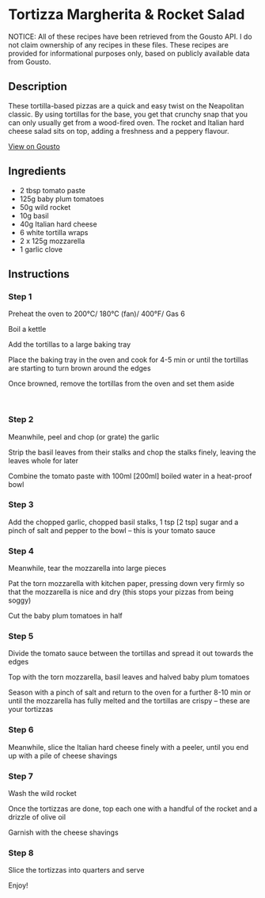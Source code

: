 # Tortizza Margherita & Rocket Salad

NOTICE: All of these recipes have been retrieved from the Gousto API. I do not claim ownership of any recipes in these files. These recipes are provided for informational purposes only, based on publicly available data from Gousto.

## Description

These tortilla-based pizzas are a quick and easy twist on the Neapolitan classic. By using tortillas for the base, you get that crunchy snap that you can only usually get from a wood-fired oven. The rocket and Italian hard cheese salad sits on top, adding a freshness and a peppery flavour.

[View on Gousto](https://www.gousto.co.uk/recipes/cookbook/tortizza-margherita-rocket-salad)

## Ingredients

- 2 tbsp tomato paste
- 125g baby plum tomatoes
- 50g wild rocket
- 10g basil
- 40g Italian hard cheese
- 6 white tortilla wraps
- 2 x 125g mozzarella 
- 1 garlic clove

## Instructions


### Step 1

Preheat the oven to 200&deg;C/ 180&deg;C (fan)/ 400&deg;F/ Gas 6


Boil a kettle


Add the tortillas to&nbsp;a large baking tray


Place the baking tray in the oven and cook for 4-5 min or until the tortillas are starting to turn brown around the edges


Once browned, remove the tortillas from the oven and set them aside


&nbsp;


### Step 2

Meanwhile, peel and chop (or grate) the garlic 


Strip the basil leaves from their stalks and chop the stalks finely, leaving the leaves whole for later


Combine the tomato paste with 100ml <span class="text-danger">[200ml]</span> boiled water in a heat-proof bowl


### Step 3

Add the chopped&nbsp;garlic, chopped basil stalks, 1 tsp <span class="text-danger">[2 tsp]</span> sugar and a pinch of salt and pepper to the bowl &ndash; this is your tomato sauce


### Step 4

Meanwhile, tear the&nbsp;mozzarella&nbsp;into large pieces


Pat the torn mozzarella&nbsp;with kitchen paper, pressing down very firmly so that the mozzarella is nice and dry (this stops your pizzas from being soggy)


Cut the baby&nbsp;plum tomatoes in half


### Step 5

Divide the tomato sauce between the&nbsp;tortillas and spread it out towards the edges&nbsp;


Top with the torn&nbsp;mozzarella, basil leaves and halved baby plum tomatoes


Season with a pinch of salt and return to the oven for a further 8-10 min or until the mozzarella has fully melted and the tortillas are crispy &ndash; these&nbsp;are your tortizzas


### Step 6

Meanwhile, slice the Italian hard cheese&nbsp;finely with a peeler, until you end up with a pile of cheese shavings


### Step 7

Wash the wild&nbsp;rocket&nbsp;


Once the tortizzas are done,&nbsp;top each one with a handful of the&nbsp;rocket and a drizzle of&nbsp;olive oil


Garnish with the cheese shavings&nbsp;

### Step 8

Slice the tortizzas into quarters and serve


Enjoy!

